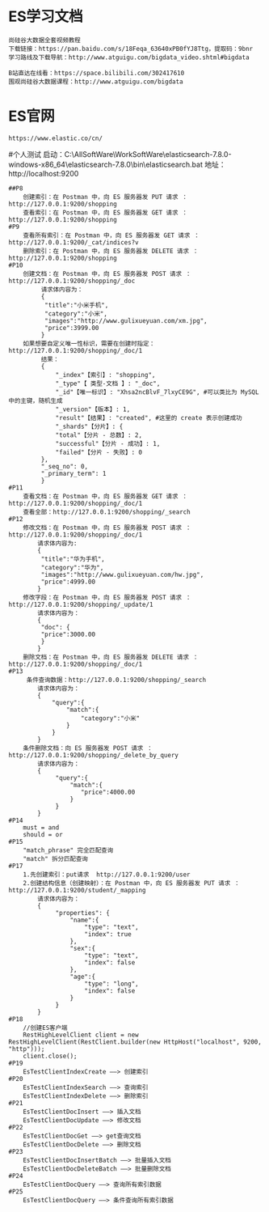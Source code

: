 # ES学习文档
    尚硅谷大数据全套视频教程
    下载链接：https://pan.baidu.com/s/18Feqa_63640xPB0fYJ8Ttg，提取码：9bnr
    学习路线及下载导航：http://www.atguigu.com/bigdata_video.shtml#bigdata
    
    B站直达在线看：https://space.bilibili.com/302417610
    围观尚硅谷大数据课程：http://www.atguigu.com/bigdata
# ES官网
    https://www.elastic.co/cn/


#个人测试
    启动：C:\AllSoftWare\WorkSoftWare\elasticsearch-7.8.0-windows-x86_64\elasticsearch-7.8.0\bin\elasticsearch.bat
    地址：http://localhost:9200
    
    ##P8
        创建索引：在 Postman 中，向 ES 服务器发 PUT 请求 ：http://127.0.0.1:9200/shopping
        查看索引：在 Postman 中，向 ES 服务器发 GET 请求 ：http://127.0.0.1:9200/shopping
    #P9
        查看所有索引：在 Postman 中，向 ES 服务器发 GET 请求 ：http://127.0.0.1:9200/_cat/indices?v
        删除索引：在 Postman 中，向 ES 服务器发 DELETE 请求 ：http://127.0.0.1:9200/shopping
    #P10
        创建文档：在 Postman 中，向 ES 服务器发 POST 请求 ：http://127.0.0.1:9200/shopping/_doc
             请求体内容为：
             {
              "title":"小米手机",
              "category":"小米",
              "images":"http://www.gulixueyuan.com/xm.jpg",
              "price":3999.00
             }
        如果想要自定义唯一性标识，需要在创建时指定：http://127.0.0.1:9200/shopping/_doc/1
             结果：
             {
                 "_index"【索引】: "shopping",
                 "_type"【 类型-文档 】: "_doc",
                 "_id"【唯一标识】: "Xhsa2ncBlvF_7lxyCE9G", #可以类比为 MySQL 中的主键，随机生成
                 "_version"【版本】: 1,
                 "result"【结果】: "created", #这里的 create 表示创建成功
                 "_shards"【分片】: {
                 "total"【分片 - 总数】: 2,
                 "successful"【分片 - 成功】: 1,
                 "failed"【分片 - 失败】: 0
             },
             "_seq_no": 0,
             "_primary_term": 1
             }
    #P11
        查看文档：在 Postman 中，向 ES 服务器发 GET 请求 ：http://127.0.0.1:9200/shopping/_doc/1
        查看全部：http://127.0.0.1:9200/shopping/_search
    #P12
        修改文档：在 Postman 中，向 ES 服务器发 POST 请求 ：http://127.0.0.1:9200/shopping/_doc/1
            请求体内容为:
            {
             "title":"华为手机",
             "category":"华为",
             "images":"http://www.gulixueyuan.com/hw.jpg",
             "price":4999.00
            }
        修改字段：在 Postman 中，向 ES 服务器发 POST 请求 ：http://127.0.0.1:9200/shopping/_update/1
            请求体内容为：
            { 
             "doc": {
             "price":3000.00
             } 
            }
        删除文档：在 Postman 中，向 ES 服务器发 DELETE 请求 ：http://127.0.0.1:9200/shopping/_doc/1
    #P13
         条件查询数据：http://127.0.0.1:9200/shopping/_search
            请求体内容为：
            {
                "query":{
                    "match":{
                        "category":"小米"
                    }
                }
            }
        条件删除文档：向 ES 服务器发 POST 请求 ：http://127.0.0.1:9200/shopping/_delete_by_query
            请求体内容为：
            {
                 "query":{
                     "match":{
                        "price":4000.00
                     }
                 }
            }
    #P14
        must = and 
        should = or
    #P15
        "match_phrase" 完全匹配查询
        "match" 拆分匹配查询
    #P17
        1.先创建索引：put请求  http://127.0.0.1:9200/user
        2.创建结构信息（创建映射）：在 Postman 中，向 ES 服务器发 PUT 请求 ：http://127.0.0.1:9200/student/_mapping
            请求体内容为：
            {
                 "properties": {
                     "name":{
                         "type": "text",
                         "index": true
                     },
                     "sex":{
                         "type": "text",
                         "index": false
                     },
                     "age":{
                         "type": "long",
                         "index": false
                     }
                 }
            }
    #P18
        //创建ES客户端
        RestHighLevelClient client = new RestHighLevelClient(RestClient.builder(new HttpHost("localhost", 9200, "http")));
        client.close();
    #P19
        EsTestClientIndexCreate ——> 创建索引
    #P20
        EsTestClientIndexSearch ——> 查询索引
        EsTestClientIndexDelete ——> 删除索引
    #P21
        EsTestClientDocInsert ——> 插入文档
        EsTestClientDocUpdate ——> 修改文档
    #P22
        EsTestClientDocGet ——> get查询文档
        EsTestClientDocDelete ——> 删除文档
    #P23
        EsTestClientDocInsertBatch ——> 批量插入文档
        EsTestClientDocDeleteBatch ——> 批量删除文档
    #P24
        EsTestClientDocQuery ——> 查询所有索引数据
    #P25
        EsTestClientDocQuery ——> 条件查询所有索引数据
        
        

        
        
    